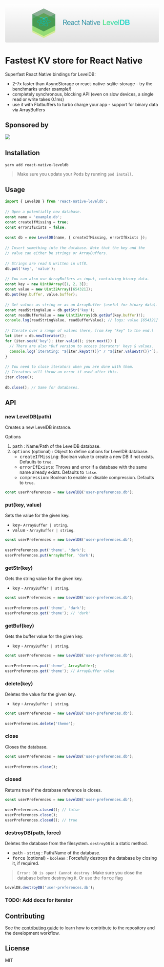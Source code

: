 ![React Native LevelDB](./docs/RNLevelDB-Cover.png)

# Fastest KV store for React Native

Superfast React Native bindings for LevelDB:

- 2-7x faster than AsyncStorage or react-native-sqlite-storage - try the benchmarks under example/!
- completely synchronous, blocking API (even on slow devices, a single read or write takes 0.1ms)
- use it with Flatbuffers to turbo charge your app - support for binary data via ArrayBuffers

## Sponsored by

<a href="https://green-triangle.com/">
  <img src="https://www.green-triangle.com/wp-content/uploads/2021/04/Logo-300x66.png" alt-text="Green Triangle logo" />
</a>

## Installation

```sh
yarn add react-native-leveldb
```

> Make sure you update your <kbd>Pods</kbd> by running `pod install`.

## Usage

```ts
import { LevelDB } from 'react-native-leveldb';

// Open a potentially new database.
const name = 'example.db';
const createIfMissing = true;
const errorIfExists = false;

const db = new LevelDB(name, { createIfMissing, errorIfExists });

// Insert something into the database. Note that the key and the
// value can either be strings or ArrayBuffers.

// Strings are read & written in utf8.
db.put('key', 'value');

// You can also use ArrayBuffers as input, containing binary data.
const key = new Uint8Array([1, 2, 3]);
const value = new Uint32Array([654321]);
db.put(key.buffer, value.buffer);

// Get values as string or as an ArrayBuffer (useful for binary data).
const readStringValue = db.getStr('key');
const readBufferValue = new Uint32Array(db.getBuf(key.buffer)!);
console.log(readStringValue, readBufferValue); // logs: value [654321]

// Iterate over a range of values (here, from key "key" to the end.)
let iter = db.newIterator();
for (iter.seek('key'); iter.valid(); iter.next()) {
  // There are also *Buf version to access iterators' keys & values.
  console.log(`iterating: "${iter.keyStr()}" / "${iter.valueStr()}"`);
}

// You need to close iterators when you are done with them.
// Iterators will throw an error if used after this.
iter.close();

db.close(); // Same for databases.
```

## API

### new LevelDB(path)

Creates a new LevelDB instance.

Options

1. <kbd>path</kbd> : Name/Path of the LevelDB database.
2. <kbd>options</kbd> (optional) : Object to define options for LevelDB database.
    - <kbd>createIfMissing</kbd>: Boolean value to create a new DB if not exists. Defaults to `true`.
    - <kbd>errorIfExists</kbd>: Throws and error if a database with the same name already exists. Defaults to `false`.
    - <kbd>compression</kbd>: Boolean to enable or disable compression. Defaults to `true`.

```ts
const userPreferences = new LevelDB('user-preferences.db');
```

### put(key, value)

Sets the value for the given key.

- <kbd>key</kbd>- `ArrayBuffer | string`.
- <kbd>value</kbd> - `ArrayBuffer | string`.

```ts
const userPreferences = new LevelDB('user-preferences.db');

userPreferences.put('theme', 'dark');
userPreferences.put(ArrayBuffer, 'dark');
```

### getStr(key)

Gets the string value for the given key.

- <kbd>key</kbd> - `ArrayBuffer | string`.

```ts
const userPreferences = new LevelDB('user-preferences.db');

userPreferences.put('theme', 'dark');
userPreferences.get('theme'); // 'dark'
```

### getBuf(key)

Gets the buffer value for the given key.

- <kbd>key</kbd> - `ArrayBuffer | string`.

```ts
const userPreferences = new LevelDB('user-preferences.db');

userPreferences.put('theme', ArrayBuffer);
userPreferences.get('theme'); // ArrayBuffer value
```

### delete(key)

Deletes the value for the given key.

- <kbd>key</kbd> - `ArrayBuffer | string`.

```ts
const userPreferences = new LevelDB('user-preferences.db');

userPreferences.delete('theme');
```

### close

Closes the database.

```ts
const userPreferences = new LevelDB('user-preferences.db');

userPreferences.close();
```

### closed

Returns true if the database reference is closes.

```ts
const userPreferences = new LevelDB('user-preferences.db');

userPreferences.closed(); // false
userPreferences.close();
userPreferences.closed(); // true
```

### destroyDB(path, force)

Deletes the database from the filesystem.
`destroyDB` is a static method.

- <kbd>path</kbd> - `string` : Path/Name of the database.
- <kbd>force</kbd> (optional) - `boolean` : Forcefully destroys the database by closing it, if required.

> `Error: DB is open! Cannot destroy` : Make sure you close the database before destroying it. Or use the <kbd>force</kbd> flag

```ts
LevelDB.destroyDB('user-preferences.db');
```

### TODO: Add docs for iterator

## Contributing

See the [contributing guide](CONTRIBUTING.md) to learn how to contribute to the repository and the development workflow.

## License

MIT

